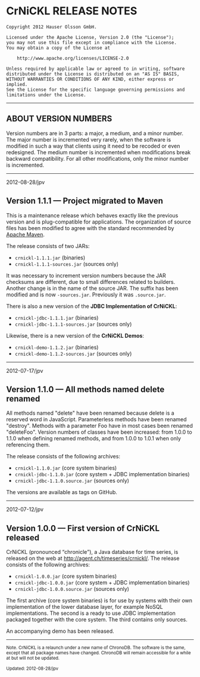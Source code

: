 CrNiCKL RELEASE NOTES
=====================

	Copyright 2012 Hauser Olsson GmbH.
	
	Licensed under the Apache License, Version 2.0 (the "License");
	you may not use this file except in compliance with the License.
	You may obtain a copy of the License at
	
	    http://www.apache.org/licenses/LICENSE-2.0
	
	Unless required by applicable law or agreed to in writing, software
	distributed under the License is distributed on an "AS IS" BASIS,
	WITHOUT WARRANTIES OR CONDITIONS OF ANY KIND, either express or implied.
	See the License for the specific language governing permissions and
	limitations under the License.

*************************************************************

ABOUT VERSION NUMBERS
---------------------

Version numbers are in 3 parts: a major, a medium, and a minor number.
The major number is incremented very rarely, when the software is
modified in such a way that clients using it need to be recoded or even 
redesigned. The medium number is incremented when modifications break 
backward compatibility. For all other modifications, only the minor 
number is incremented.

*************************************************************

<a name="v1_1_1">2012-08-28/jpv</a>

Version 1.1.1 &mdash; Project migrated to Maven
-----------------------------------------------

This is a maintenance release which behaves exactly like the previous 
version and is plug-compatible for applications. The organization of source 
files has been modified to agree with the standard recommended by 
[Apache Maven](http://maven.apache.org).

The release consists of two JARs:

- `crnickl-1.1.1.jar` (binaries)
- `crnickl-1.1.1-sources.jar` (sources only)

It was necessary to increment version numbers because the JAR checksums
are different, due to small differences related to builders. Another
change is in the name of the source JAR. The suffix has been modified and
is now `-sources.jar`. Previously it was `.source.jar`.

There is also a new version of the __JDBC Implementation of CrNiCKL__:

- `crnickl-jdbc-1.1.1.jar` (binaries)
- `crnickl-jdbc-1.1.1-sources.jar` (sources only)

Likewise, there is a new version of the __CrNiCKL Demos__:

- `crnickl-demo-1.1.2.jar` (binaries)
- `crnickl-demo-1.1.2-sources.jar` (sources only)

*************************************************************

<a name="v1_1_0">2012-07-17/jpv</a>

Version 1.1.0 &mdash; All methods named delete renamed
------------------------------------------------------

All methods named "delete" have been renamed because delete is a reserved 
word in JavaScript. Parameterless methods have been renamed "destroy".
Methods with a parameter Foo have in most cases been renamed "deleteFoo".
Version numbers of classes have been increased: from 1.0.0 to 1.1.0
when defining renamed methods, and from 1.0.0 to 1.0.1 when only 
referencing them.

The release consists of the following archives:

- `crnickl-1.1.0.jar` (core system binaries)
- `crnickl-jdbc-1.1.0.jar` (core system + JDBC implementation binaries)
- `crnickl-jdbc-1.1.0.source.jar` (sources only)

The versions are available as tags on GitHub.

*************************************************************

<a name="v1_0_0">2012-07-12/jpv</a>

Version 1.0.0 &mdash; First version of CrNiCKL released
-------------------------------------------------------

CrNiCKL (pronounced <q>chronicle</q>), 
a Java database for time series, is released on the web
at <a href="http://agent.ch/timeseries/crnickl/">http://agent.ch/timeseries/crnickl/</a>. 
The release consists of the following archives:

- `crnickl-1.0.0.jar` (core system binaries)
- `crnickl-jdbc-1.0.0.jar` (core system + JDBC implementation binaries)
- `crnickl-jdbc-1.0.0.source.jar` (sources only)

The first archive (core system binaries) is for use
by systems with their own implementation of the lower database layer,
for example NoSQL implementations. The second is a ready to use
JDBC implementation packaged together with the core system. The third 
contains only sources.

An accompanying demo has been released.

*************************************************************

<small>
Note. CrNiCKL is a relaunch under a new name of ChronoDB. 
The software is the same, except that all package names have changed.
ChronoDB will remain accessible for a while at 
<http://agent.ch/timeseries/chronodb/>
but will not be updated. 
</small>

<small>Updated: 2012-08-28/jpv</small>

<link rel="stylesheet" type="text/css" href="README.css"/>
